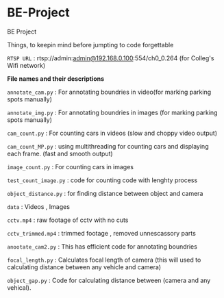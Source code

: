 # BE-Project
BE Project

Things, to keepin mind before jumpting to code forgettable

`RTSP URL` : rtsp://admin:admin@192.168.0.100:554/ch0_0.264  (for Colleg's Wifi network)

**File names and their descriptions**

`annotate_cam.py` : For annotating boundries in video(for marking parking spots manually)

`annotate_img.py` : For annotating boundries in images (for marking parking spots manually)

`cam_count.py` : For counting cars in videos (slow and choppy video output)

`cam_count_MP.py` : using multithreading for counting cars and displaying each frame. (fast and smooth output)

`image_count.py` : For counting cars in images

`test_count_image.py` : code for counting code with lenghty process

`object_distance.py` : for finding distance between object and camera

`data` : Videos , Images

`cctv.mp4` : raw footage of cctv with no cuts

`cctv_trimmed.mp4` : trimmed footage , removed unnescassory parts

`anootate_cam2.py` : This has efficient code for annotating boundries

`focal_length.py` : Calculates focal length of camera (this will used to calculating distance between any vehicle and camera)

`object_gap.py` : Code for calculating distance between (camera and any vehical).
